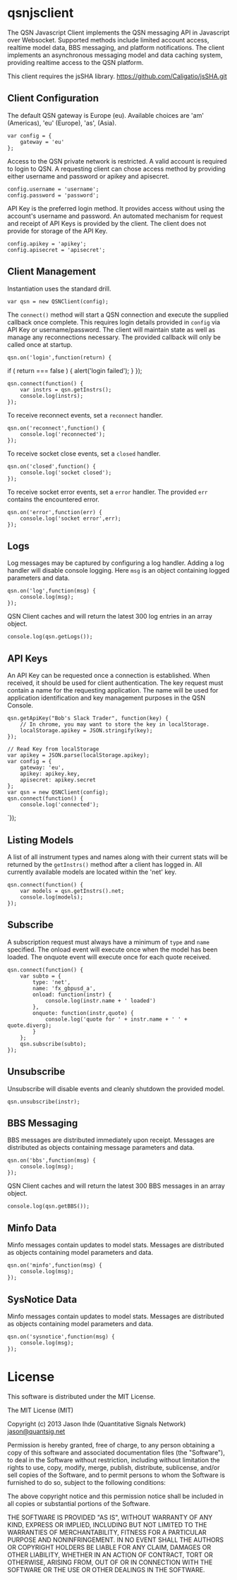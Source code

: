 qsnjsclient
===

The QSN Javascript Client implements the QSN messaging API in Javascript over Websocket. Supported methods include limited account access, realtime model data, BBS messaging, and platform notifications. The client implements an asynchronous messaging model and data caching system, providing realtime access to the QSN platform.

This client requires the jsSHA library. https://github.com/Caligatio/jsSHA.git

Client Configuration
---

The default QSN gateway is Europe (eu). Available choices are 'am' (Americas), 'eu' (Europe), 'as', (Asia).

	var config = {
		gateway = 'eu'
	};

Access to the QSN private network is restricted. A valid account is required to login to QSN. A requesting client can chose access method by providing either username and password or apikey and apisecret.

	config.username = 'username';
	config.password = 'password';

API Key is the preferred login method. It provides access without using the account's username and password. An automated mechanism for request and receipt of API Keys is provided by the client. The client does not provide for storage of the API Key.

	config.apikey = 'apikey';
	config.apisecret = 'apisecret';

Client Management
---

Instantiation uses the standard drill.

	var qsn = new QSNClient(config);

The `connect()` method will start a QSN connection and execute the supplied callback once complete. This requires login details provided in `config` via API Key or username/password. The client will maintain state as well as manage any reconnections necessary. The provided callback will only be called once at startup.

	qsn.on('login',function(return) {
  if ( return === false ) {
   alert('login failed');
  }
	});

	qsn.connect(function() {
		var instrs = qsn.getInstrs();
		console.log(instrs);
	});

To receive reconnect events, set a `reconnect` handler.

	qsn.on('reconnect',function() {
		console.log('reconnected');	
	});

To receive socket close events, set a `closed` handler.

	qsn.on('closed',function() {
		console.log('socket closed');	
	});

To receive socket error events, set a `error` handler. The provided `err` contains the encountered error.

	qsn.on('error',function(err) {
		console.log('socket error',err);	
	});

Logs
---

Log messages may be captured by configuring a log handler. Adding a log handler will disable console logging. Here `msg` is an object containing logged parameters and data.

	qsn.on('log',function(msg) {
		console.log(msg);
	});

QSN Client caches and will return the latest 300 log entries in an array object.

	console.log(qsn.getLogs());

API Keys
---

An API Key can be requested once a connection is established. When received, it should be used for client authentication. The key request must contain a name for the requesting application. The name will be used for application identification and key management purposes in the QSN Console.

	qsn.getApiKey("Bob's Slack Trader", function(key) {
		// In chrome, you may want to store the key in localStorage.
		localStorage.apikey = JSON.stringify(key);
	});

	// Read Key from localStorage
	var apikey = JSON.parse(localStorage.apikey);
	var config = {
		gateway: 'eu',
		apikey: apikey.key,
		apisecret: apikey.secret
	};
	var qsn = new QSNClient(config);
	qsn.connect(function() {
		console.log('connected');
`});

Listing Models
---

A list of all instrument types and names along with their current stats will be returned by the `getInstrs()` method after a client has logged in. All currently available models are located within the 'net' key.

	qsn.connect(function() {
		var models = qsn.getInstrs().net;
		console.log(models);
	});

Subscribe
---

A subscription request must always have a minimum of `type` and `name` specified. The onload event will execute once when the model has been loaded. The onquote event will execute once for each quote received.

	qsn.connect(function() {
		var subto = {
			type: 'net',
			name: 'fx_gbpusd_a',
			onload: function(instr) {
				console.log(instr.name + ' loaded')
			},
			onquote: function(instr,quote) {
				console.log('quote for ' + instr.name + ' ' + quote.diverg);
			}
		};
		qsn.subscribe(subto);
	});

Unsubscribe
---

Unsubscribe will disable events and cleanly shutdown the provided model.

	qsn.unsubscribe(instr);

BBS Messaging
---

BBS messages are distributed immediately upon receipt. Messages are distributed as objects containing message parameters and data.

	qsn.on('bbs',function(msg) {
		console.log(msg);
	});

QSN Client caches and will return the latest 300 BBS messages in an array object.

	console.log(qsn.getBBS());

Minfo Data
---

Minfo messages contain updates to model stats. Messages are distributed as objects containing model parameters and data.

	qsn.on('minfo',function(msg) {
		console.log(msg);
	});

SysNotice Data
---

Minfo messages contain updates to model stats. Messages are distributed as objects containing model parameters and data.

	qsn.on('sysnotice',function(msg) {
		console.log(msg);
	});

License
===

This software is distributed under the MIT License.

The MIT License (MIT)

Copyright (c) 2013 Jason Ihde (Quantitative Signals Network) <jason@quantsig.net>

Permission is hereby granted, free of charge, to any person obtaining a copy
of this software and associated documentation files (the "Software"), to deal
in the Software without restriction, including without limitation the rights
to use, copy, modify, merge, publish, distribute, sublicense, and/or sell
copies of the Software, and to permit persons to whom the Software is
furnished to do so, subject to the following conditions:

The above copyright notice and this permission notice shall be included in
all copies or substantial portions of the Software.

THE SOFTWARE IS PROVIDED "AS IS", WITHOUT WARRANTY OF ANY KIND, EXPRESS OR
IMPLIED, INCLUDING BUT NOT LIMITED TO THE WARRANTIES OF MERCHANTABILITY,
FITNESS FOR A PARTICULAR PURPOSE AND NONINFRINGEMENT. IN NO EVENT SHALL THE
AUTHORS OR COPYRIGHT HOLDERS BE LIABLE FOR ANY CLAIM, DAMAGES OR OTHER
LIABILITY, WHETHER IN AN ACTION OF CONTRACT, TORT OR OTHERWISE, ARISING FROM,
OUT OF OR IN CONNECTION WITH THE SOFTWARE OR THE USE OR OTHER DEALINGS IN
THE SOFTWARE.



